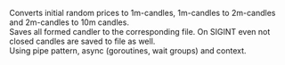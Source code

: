 Converts initial random prices to 1m-candles, 1m-candles to 2m-candles and 2m-candles to 10m candles.\
Saves all formed candler to the corresponding file. On SIGINT even not closed candles are saved to file as well.\
Using pipe pattern, async (goroutines, wait groups) and context.
